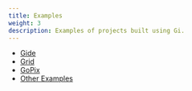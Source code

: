 ```yaml
---
title: Examples
weight: 3
description: Examples of projects built using Gi.
---
```


* [Gide](/docs/gide)
* [Grid](/docs/grid)
* [GoPix](/docs/gopix)
* [Other Examples](https://github.com/goki/gi/tree/master/examples)